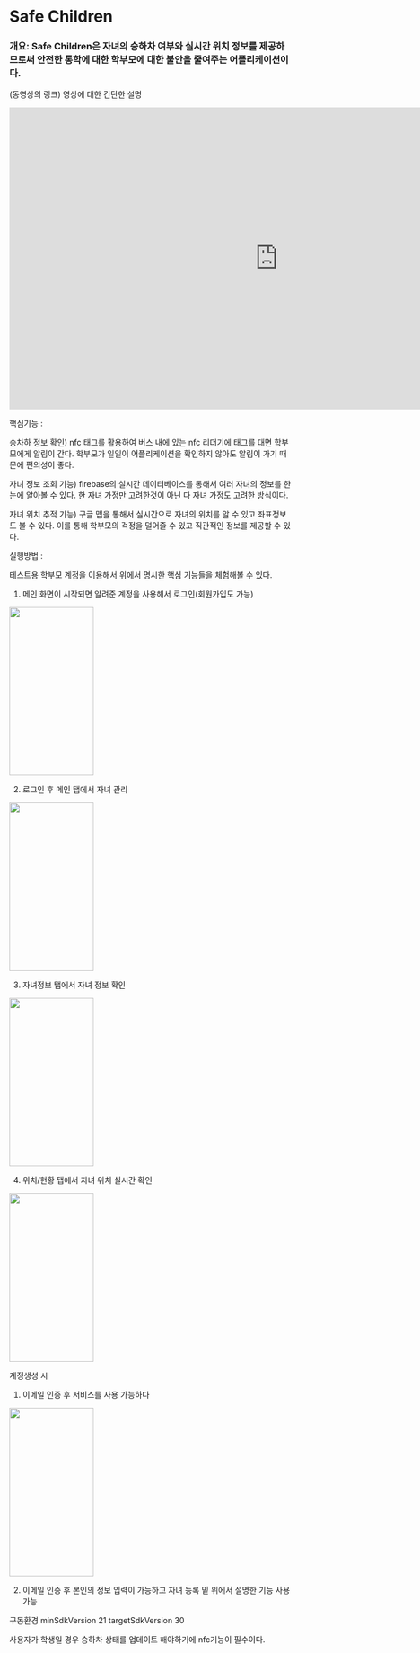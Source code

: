 # Safe Children

### 개요: Safe Children은 자녀의 승하차 여부와 실시간 위치 정보를 제공하므로써 안전한 통학에 대한 학부모에 대한 불안을 줄여주는 어플리케이션이다.

(동영상의 링크) 영상에 대한 간단한 설명

<iframe width="956" height="538" src="https://youtube.com/embed/mmNCXZOUrw0" frameborder="0" allow="accelerometer; autoplay; encrypted-media; gyroscope; picture-in-picture" allowfullscreen></iframe>


핵심기능 : 

승차하 정보 확인) nfc 태그를 활용하여 버스 내에 있는 nfc 리더기에 태그를 대면 학부모에게 알림이 간다.
학부모가 일일이 어플리케이션을 확인하지 않아도 알림이 가기 때문에 편의성이 좋다.

자녀 정보 조회 기능) firebase의 실시간 데이터베이스를 통해서 여러 자녀의 정보를 한눈에 알아볼 수 있다. 
한 자녀 가정만 고려한것이 아닌 다 자녀 가정도 고려한 방식이다.

자녀 위치 추적 기능) 구글 맵을 통해서 실시간으로 자녀의 위치를 알 수 있고 좌표정보도 볼 수 있다.
이를 통해 학부모의 걱정을 덜어줄 수 있고 직관적인 정보를 제공할 수 있다.
 
실행방법 :

테스트용 학부모 계정을 이용해서 위에서 명시한 핵심 기능들을 체험해볼 수 있다.
1. 메인 화면이 시작되면 알려준 계정을 사용해서 로그인(회원가입도 가능)
 <img src="https://user-images.githubusercontent.com/40236418/140608944-482b7621-d4f2-43f3-a443-0de241e076ef.jpg" width="150" height="300"/>
 
2. 로그인 후 메인 탭에서 자녀 관리
<img src="https://user-images.githubusercontent.com/40236418/140608940-82fb67d2-82ca-4cd6-a00a-2e94c938163e.jpg" width="150" height="300"/>

3. 자녀정보 탭에서 자녀 정보 확인
<img src="https://user-images.githubusercontent.com/40236418/140608941-b13cb6fb-8648-4a05-8938-f0055fa79930.jpg" width="150" height="300"/>

4. 위치/현황 탭에서 자녀 위치 실시간 확인
<img src="https://user-images.githubusercontent.com/40236418/140608942-6e7e4034-4a94-4620-8ec5-7fa980b470a6.jpg" width="150" height="300"/>

계정생성 시

1. 이메일 인증 후 서비스를 사용 가능하다
<img src="https://user-images.githubusercontent.com/40236418/140609184-880f32af-d929-48d8-b9e5-9ea6f3b80953.jpg" width="150" height="300"/>

2. 이메일 인증 후 본인의 정보 입력이 가능하고 자녀 등록 밑 위에서 설명한 기능 사용 가능


구동환경
minSdkVersion 21
targetSdkVersion 30

사용자가 학생일 경우 승하차 상태를 업데이트 해야하기에 nfc기능이 필수이다.
